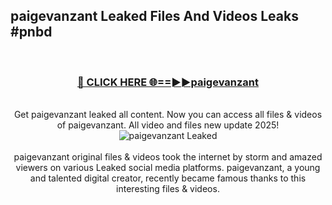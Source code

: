 ## paigevanzant Leaked Files And Videos Leaks #pnbd
<br>
<div align="center">
<h3><a href="https://watchclip.my.id/paigevanzant" rel="nofollow">🔴 CLICK HERE 🌐==►►paigevanzant</a></h3>
<br>
Get paigevanzant leaked all content. Now you can access all files & videos of paigevanzant. All video and files new update 2025!
<br>
<a href="https://watchclip.my.id/paigevanzant" rel="nofollow" data-target="animated-image.originalLink"><img src="https://i.ibb.co.com/WyWwxjT/player-gif2.gif" alt="paigevanzant Leaked" style="max-width: 100%; display: inline-block;" data-target="animated-image.originalImage"></a>
<br><br>
paigevanzant original files & videos took the internet by storm and amazed viewers on various Leaked social media platforms. paigevanzant, a young and talented digital creator, recently became famous thanks to this interesting files & videos.
</div>
<br>
